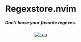 
<div align="center">

# Regexstore.nvim
##### Don't loose your favorite regexes.

[![Lua](https://img.shields.io/badge/Lua-blue.svg?style=for-the-badge&logo=lua)](http://www.lua.org)
</div>

